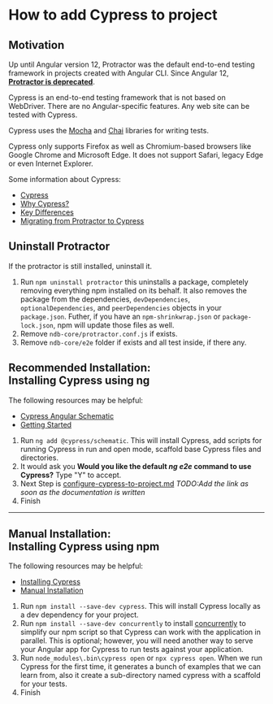 # How to add Cypress to project

## Motivation

Up until Angular version 12, Protractor was the default end-to-end testing framework in projects created with Angular CLI. 
Since Angular 12, **[Protractor is deprecated](https://github.com/angular/protractor/issues/5502)**.

Cypress is an end-to-end testing framework that is not based on WebDriver. There are no Angular-specific features. Any web site can be tested with Cypress.

Cypress uses the [Mocha](https://mochajs.org/) and [Chai](https://www.chaijs.com/) libraries for writing tests.

Cypress only supports Firefox as well as Chromium-based browsers like Google Chrome and Microsoft Edge. It does not support Safari, legacy Edge or even Internet Explorer.

Some information about Cypress:
* [Cypress](https://www.cypress.io/)
* [Why Cypress?](https://docs.cypress.io/guides/overview/why-cypress)
* [Key Differences](https://docs.cypress.io/guides/overview/key-differences)
* [Migrating from Protractor to Cypress](https://docs.cypress.io/guides/migrating-to-cypress/protractor)


## Uninstall Protractor
If the protractor is still installed, uninstall it.

1. Run `npm uninstall protractor` this uninstalls a package, completely removing everything npm installed on its behalf.
 It also removes the package from the dependencies, `devDependencies`, `optionalDependencies`, and `peerDependencies` objects in your `package.json`.
 Futher, if you have an `npm-shrinkwrap.json` or `package-lock.json`, npm will update those files as well.
2. Remove `ndb-core/protractor.conf.js` if exists.
3. Remove `ndb-core/e2e` folder if exists and all test inside, if there any.


## Recommended Installation: <br> Installing Cypress using ng 

The following resources may be helpful: 
* [Cypress Angular Schematic](https://github.com/cypress-io/cypress/tree/develop/npm/cypress-schematic)
* [Getting Started](https://docs.cypress.io/guides/migrating-to-cypress/protractor#Getting-Started)

1. Run `ng add @cypress/schematic`. This will install Cypress, add scripts for running Cypress in run and open mode,
 scaffold base Cypress files and directories.
2. It would ask you **Would you like the default _ng e2e_ command to use Cypress?** Type "Y" to accept.
3. Next Step is [configure-cypress-to-project.md]() _TODO:Add the link as soon as the documentation is written_
4. Finish
-----

## Manual Installation: <br> Installing Cypress using npm

The following resources may be helpful: 
* [Installing Cypress](https://docs.cypress.io/guides/getting-started/installing-cypress)
* [Manual Installation](https://docs.cypress.io/guides/migrating-to-cypress/protractor#Manual-Installation)


1. Run `npm install --save-dev cypress`. This will install Cypress locally as a dev dependency for your project.
2. Run `npm install --save-dev concurrently` to install [concurrently](https://www.npmjs.com/package/concurrently) to simplify our npm script so that Cypress can work with the application in parallel.
This is optional; however, you will need another way to serve your Angular app for Cypress to run tests against your application.
3. Run `node_modules\.bin\cypress open` or `npx cypress open`. When we run Cypress for the first time, it generates a bunch of examples that we can learn from, also 
it create a sub-directory named cypress with a scaffold for your tests.
4. Finish